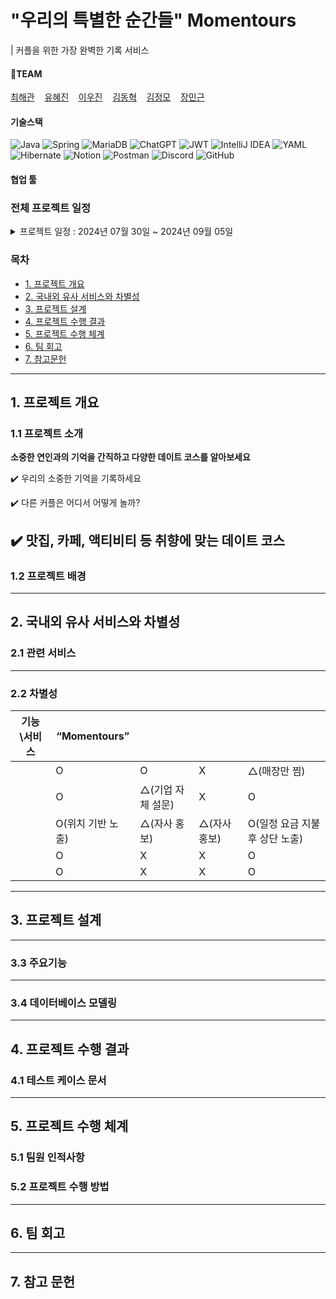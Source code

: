 # "우리의 특별한 순간들" Momentours
| 커플을 위한 가장 완벽한 기록 서비스

#### 🤝TEAM
[최해관](https://github.com/Haegwan-Choe)&nbsp;&nbsp;&nbsp;&nbsp;[유혜진](https://github.com/yuhyejin)&nbsp;&nbsp;&nbsp;&nbsp;[이우진](https://github.com/Vorschlag-bit)&nbsp;&nbsp;&nbsp;&nbsp;[김동혁](https://github.com/dongkh9)&nbsp;&nbsp;&nbsp;&nbsp;[김정모](https://github.com/mojeeeeong)&nbsp;&nbsp;&nbsp;&nbsp;[장민근](https://github.com/caolian2003)

#### 기술스택
![Java](https://img.shields.io/badge/java-%23ED8B00.svg?style=for-the-badge&logo=openjdk&logoColor=white)
![Spring](https://img.shields.io/badge/spring-%236DB33F.svg?style=for-the-badge&logo=spring&logoColor=white)
![MariaDB](https://img.shields.io/badge/MariaDB-003545?style=for-the-badge&logo=mariadb&logoColor=white)
![ChatGPT](https://img.shields.io/badge/chatGPT-74aa9c?style=for-the-badge&logo=openai&logoColor=white)
![JWT](https://img.shields.io/badge/JWT-black?style=for-the-badge&logo=JSON%20web%20tokens)
![IntelliJ IDEA](https://img.shields.io/badge/IntelliJIDEA-000000.svg?style=for-the-badge&logo=intellij-idea&logoColor=white)
![YAML](https://img.shields.io/badge/yaml-%23ffffff.svg?style=for-the-badge&logo=yaml&logoColor=151515)
![Hibernate](https://img.shields.io/badge/Hibernate-59666C?style=for-the-badge&logo=Hibernate&logoColor=white)
![Notion](https://img.shields.io/badge/Notion-%23000000.svg?style=for-the-badge&logo=notion&logoColor=white)
![Postman](https://img.shields.io/badge/Postman-FF6C37?style=for-the-badge&logo=postman&logoColor=white)
![Discord](https://img.shields.io/badge/Discord-%235865F2.svg?style=for-the-badge&logo=discord&logoColor=white)
![GitHub](https://img.shields.io/badge/github-%23121011.svg?style=for-the-badge&logo=github&logoColor=white)
#### 협업 툴

### 전체 프로젝트 일정
<details> 
<summary>프로젝트 일정 : 2024년 07월 30일 ~ 2024년 09월 05일</summary>
  <div align="center">
    <p><img src=""/></p>
  </div>

</details>

### 목차

- [1. 프로젝트 개요](#1-프로젝트-개요)
- [2. 국내외 유사 서비스와 차별성](#2-국내외-유사-서비스와-차별성)
- [3. 프로젝트 설계](#3-프로젝트-설계)
- [4. 프로젝트 수행 결과](#4-프로젝트-수행-결과)
- [5. 프로젝트 수행 체계](#5-프로젝트-수행-체계)
- [6. 팀 회고](#6-팀-회고)
- [7. 참고문헌](#7-참고문헌)

---

## 1. 프로젝트 개요

### 1.1 프로젝트 소개

**소중한 연인과의 기억을 간직하고 다양한 데이트 코스를 알아보세요**

✔️ 우리의 소중한 기억을 기록하세요

✔️ 다른 커플은 어디서 어떻게 놀까?

✔️ 맛집, 카페, 액티비티 등 취향에 맞는 데이트 코스
---
### 1.2 프로젝트 배경

------

## 2. 국내외 유사 서비스와 차별성

### 2.1 관련 서비스

---
### 2.2 차별성

| 기능\서비스         | “Momentours”   |          |      |                     |
| ------------------- | ----------------- | ----------------- | ------------ | ------------------------------ |
|       | O                 | O                 | X            | △(매장만 찜)                   |
|               | O                 | △(기업 자체 설문) | X            | O                              |
|            | O(위치 기반 노출) | △(자사 홍보)      | △(자사 홍보) | O(일정 요금 지불 후 상단 노출) |
|  | O                 | X                 | X            | O                              |
|     | O                 | X                 | X            | O                              |


---
## 3. 프로젝트 설계

---

### 3.3 주요기능
---
### 3.4 데이터베이스 모델링
---
## 4. 프로젝트 수행 결과

### 4.1 테스트 케이스 문서
---
## 5. 프로젝트 수행 체계

### 5.1 팀원 인적사항

### 5.2 프로젝트 수행 방법
---
## 6. 팀 회고
---
## 7. 참고 문헌
